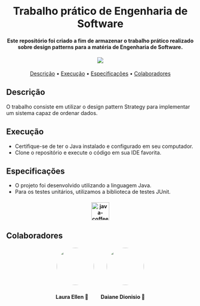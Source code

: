 <h1 align="center">
  <br>
  Trabalho prático de Engenharia de Software
  <br>
</h1>

<h4 align="center">Este repositório foi criado a fim de armazenar o trabalho prático realizado sobre design patterns para a matéria de Engenharia de Software.
</h4>

<h4 align="center"><img src="https://img.icons8.com/external-avoca-kerismaker/64/null/external-Programing-web-development-avoca-kerismaker.png"/>
</h4>



<p align="center">
  <a href="#descri%C3%A7%C3%A3o">Descrição</a> •
  <a     href="#execu%C3%A7%C3%A3o">Execução</a> •
  <a   href="#especifica%C3%A7%C3%B5es">Especificações</a> •
   <a     href="#colaboradores">Colaboradores</a> 
</p>

## Descrição

O trabalho consiste em utilizar o design pattern Strategy 
para implementar um sistema capaz de ordenar dados.


## Execução

* Certifique-se de ter o Java instalado e configurado em seu computador.
* Clone o repositório e execute o código em sua IDE favorita.

## Especificações

* O projeto foi desenvolvido utilizando a linguagem Java.
* Para os testes unitários, utilizamos a biblioteca de testes JUnit.

<h4 align="center">
<img width="48" height="48" src="https://img.icons8.com/color/48/java-coffee-cup-logo--v1.png" alt="java-coffee-cup-logo--v1"/>

</h4>

## Colaboradores

<h4 align="center">
    <img style="border-radius: 50%; margin-right: 30px" src="https://avatars.githubusercontent.com/u/55304639?s=400&u=bda4bf4fc71e6353840e1f2e46683c7c0328c030&v=4" width="100px;" alt=""/>
    <img style="border-radius: 50%;" src="https://avatars.githubusercontent.com/u/90014515?s=400&u=77a9653e985f39315bdf87046303fb6ca8d24db7&v=4" width="100px;" alt=""/>
</h4>
<h4 align="center">
    <b style="margin-right: 30px">Laura Ellen 🚀</b>
    <b>Daiane Dionisio 🚀</b>
</h4>

